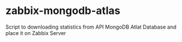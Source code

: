 # zabbix-mongodb-atlas
Script to downloading statistics from API MongoDB Atlat Database and place it on Zabbix Server
